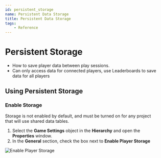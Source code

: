 ```yaml
---
id: persistent_storage
name: Persistent Data Storage
title: Persistent Data Storage
tags:
    - Reference
---
```


# Persistent Storage

- How to save player data between play sessions.
- Can only access data for connected players, use Leaderboards to save data for all players

## Using Persistent Storage

### Enable Storage

Storage is not enabled by default, and must be turned on for any project that will use shared data tables.

1. Select the **Game Settings** object in the **Hierarchy** and open the **Properties** window.
2. In the **General** section, check the box next to **Enable Player Storage**

![Enable Player Storage](EnablePlayerStorage.png)

<!-- TODO: Add more tasks
- Persist all Player resources
- Persist Player Equipment
- Clear Data -->